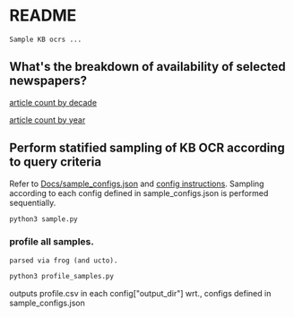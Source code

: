 # README

    Sample KB ocrs ...

## What's the breakdown of availability of selected newspapers?

[article count by decade](./explore_article_counts_by_decade/article_count_by_decade.csv)

[article count by year](./explore_article_counts_by_year/article_count_by_year.csv)

## Perform statified sampling of KB OCR according to query criteria

Refer to [Docs/sample_configs.json](sample_configs.json) and [config instructions](config_instructions.md). Sampling according to each config defined in sample\_configs.json is performed sequentially.

```python
python3 sample.py
```

### profile all samples.

    parsed via frog (and ucto). 

```python
python3 profile_samples.py
```

outputs profile.csv in each config["output_dir"] wrt., configs defined in sample\_configs.json
